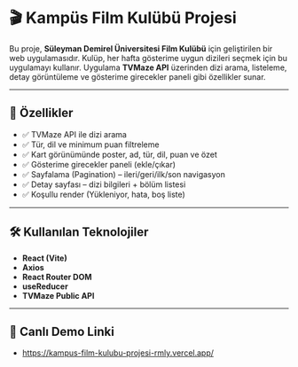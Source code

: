 # 🎬 Kampüs Film Kulübü Projesi

Bu proje, **Süleyman Demirel Üniversitesi Film Kulübü** için geliştirilen bir web uygulamasıdır. Kulüp, her hafta gösterime uygun dizileri seçmek için bu uygulamayı kullanır. Uygulama **TVMaze API** üzerinden dizi arama, listeleme, detay görüntüleme ve gösterime girecekler paneli gibi özellikler sunar.

---

## 🚀 Özellikler
- ✅ TVMaze API ile dizi arama
- ✅ Tür, dil ve minimum puan filtreleme
- ✅ Kart görünümünde poster, ad, tür, dil, puan ve özet
- ✅ Gösterime girecekler paneli (ekle/çıkar)
- ✅ Sayfalama (Pagination) – ileri/geri/ilk/son navigasyon
- ✅ Detay sayfası – dizi bilgileri + bölüm listesi
- ✅ Koşullu render (Yükleniyor, hata, boş liste)
  
---

## 🛠️ Kullanılan Teknolojiler
- **React (Vite)**
- **Axios**
- **React Router DOM**
- **useReducer**
- **TVMaze Public API**

---

## 🛜 Canlı Demo Linki
- https://kampus-film-kulubu-projesi-rmly.vercel.app/
